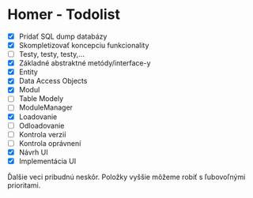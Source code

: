 # Homer - Todolist

- [x] Pridať SQL dump databázy
- [x] Skompletizovať koncepciu funkcionality 
- [ ] Testy, testy, testy,...
- [x] Základné abstraktné metódy/interface-y
 - [x] Entity
 - [x] Data Access Objects
 - [x] Modul
 - [ ] Table Modely
- [ ] ModuleManager
 - [x] Loadovanie
 - [ ] Odloadovanie
 - [ ] Kontrola verzií
 - [ ] Kontrola oprávnení
- [x] Návrh UI
- [x] Implementácia UI

Ďalšie veci pribudnú neskôr. Položky vyššie môžeme robiť s ľubovoľnými prioritami.
